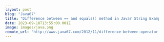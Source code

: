 ```yaml
---
layout: post
blog: "Java67"
title: "Difference between == and equals() method in Java? String Example"
date: 2023-09-18T13:55:00.001Z
image: images/java.png
remote_url: "http://www.java67.com/2012/11/difference-between-operator-and-equals-method-in.html"
---
```

